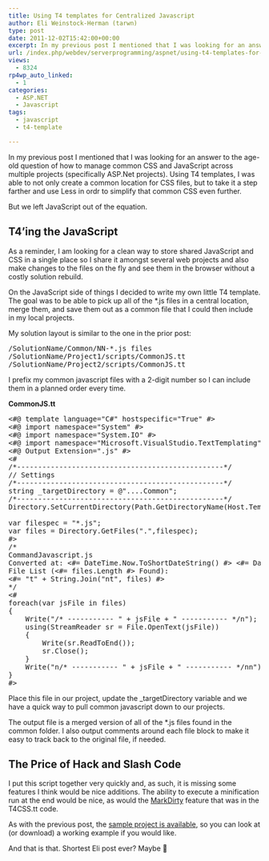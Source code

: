 ```yaml
---
title: Using T4 templates for Centralized Javascript
author: Eli Weinstock-Herman (tarwn)
type: post
date: 2011-12-02T15:42:00+00:00
excerpt: In my previous post I mentioned that I was looking for an answer to the age-old question of how to manage common CSS and JavaScript across multiple projects (specifically ASP.Net projects). Using T4 templates, I was able to not only create a common location for CSS files, but to take it a step farther and use Less in ordr to simplify that common CSS even further.
url: /index.php/webdev/serverprogramming/aspnet/using-t4-templates-for-centralized/
views:
  - 8324
rp4wp_auto_linked:
  - 1
categories:
  - ASP.NET
  - Javascript
tags:
  - javascript
  - t4-template

---
```

In my previous post I mentioned that I was looking for an answer to the age-old question of how to manage common CSS and JavaScript across multiple projects (specifically ASP.Net projects). Using T4 templates, I was able to not only create a common location for CSS files, but to take it a step farther and use Less in ordr to simplify that common CSS even further.

But we left JavaScript out of the equation.

## T4&#8217;ing the JavaScript

As a reminder, I am looking for a clean way to store shared JavaScript and CSS in a single place so I share it amongst several web projects and also make changes to the files on the fly and see them in the browser without a costly solution rebuild.

On the JavaScript side of things I decided to write my own little T4 template. The goal was to be able to pick up all of the *.js files in a central location, merge them, and save them out as a common file that I could then include in my local projects. 

My solution layout is similar to the one in the prior post:

<pre>/SolutionName/Common/NN-*.js files
/SolutionName/Project1/scripts/CommonJS.tt
/SolutionName/Project2/scripts/CommonJS.tt</pre>

I prefix my common javascript files with a 2-digit number so I can include them in a planned order every time.

**CommonJS.tt**

<pre><#@ template language="C#" hostspecific="True" #&gt;
<#@ import namespace="System" #&gt;
<#@ import namespace="System.IO" #&gt;
<#@ import namespace="Microsoft.VisualStudio.TextTemplating" #&gt;
<#@ Output Extension=".js" #&gt;
<#
/*-------------------------------------------------*/
// Settings      
/*-------------------------------------------------*/
string _targetDirectory = @"....Common";
/*-------------------------------------------------*/
Directory.SetCurrentDirectory(Path.GetDirectoryName(Host.TemplateFile) + _targetDirectory);

var filespec = "*.js";
var files = Directory.GetFiles(".",filespec);
#&gt;
/*
CommandJavascript.js
Converted at: <#= DateTime.Now.ToShortDateString() #&gt; <#= DateTime.Now.ToShortTimeString() #&gt;
File List (<#= files.Length #&gt; Found):
<#= "t" + String.Join("nt", files) #&gt;
*/
<#
foreach(var jsFile in files) 
{
	Write("/* ----------- " + jsFile + " ----------- */n");
	using(StreamReader sr = File.OpenText(jsFile))
	{
		Write(sr.ReadToEnd());
		sr.Close();
	}
	Write("n/* ----------- " + jsFile + " ----------- */nn");
}
#&gt;</pre>

Place this file in our project, update the _targetDirectory variable and we have a quick way to pull common javascript down to our projects.

The output file is a merged version of all of the *.js files found in the common folder. I also output comments around each file block to make it easy to track back to the original file, if needed.

## The Price of Hack and Slash Code

I put this script together very quickly and, as such, it is missing some features I think would be nice additions. The ability to execute a minification run at the end would be nice, as would the [MarkDirty][1] feature that was in the T4CSS.tt code. 

As with the previous post, the [sample project is available][2], so you can look at (or download) a working example if you would like.

And that is that. Shortest Eli post ever? Maybe 🙂

 [1]: http://blogs.msdn.com/davidebb/archive/2009/06/26/the-mvc-t4-template-is-now-up-on-codeplex-and-it-does-change-your-code-a-bit.aspx "MVC T4 article that discusses the concept of saving a template file to force regeneration"
 [2]: https://bitbucket.org/tarwn/aspnet_sharedresourceswitht4/overview "Sample project on BitBucket"